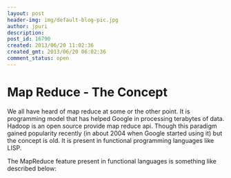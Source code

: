 ```yaml
---
layout: post
header-img: img/default-blog-pic.jpg
author: jpuri
description: 
post_id: 16790
created: 2013/06/20 11:02:36
created_gmt: 2013/06/20 06:02:36
comment_status: open
---
```


# Map Reduce - The Concept

<p>We all have heard of map reduce at some or the other point. It is programming model that has helped Google in processing terabytes of data. Hadoop is an open source provide map reduce api. Though this paradigm gained popularity recently (in about 2004 when Google started using it) but the concept is old. It is present in functional programming languages like LISP.</p>
<p>The MapReduce feature present in functional languages is something like described below:
<!--more--></p>